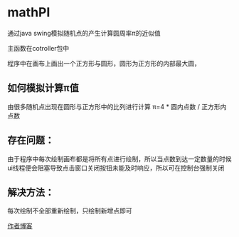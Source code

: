 # mathPI
通过java swing模拟随机点的产生计算圆周率π的近似值



主函数在cotroller包中



程序中在画布上画出一个正方形与圆形，圆形为正方形的内部最大圆，



## 如何模拟计算π值 

由很多随机点出现在圆形与正方形中的比列进行计算 π=4 * 圆内点数 / 正方形内点数

## 存在问题：

由于程序中每次绘制画布都是将所有点进行绘制，所以当点数到达一定数量的时候ui线程便会阻塞导致点击窗口关闭按钮未能及时响应，所以可在控制台强制关闭

## 解决方法：

每次绘制不全部重新绘制，只绘制新增点即可



[作者博客](http://sharehe.cn/)